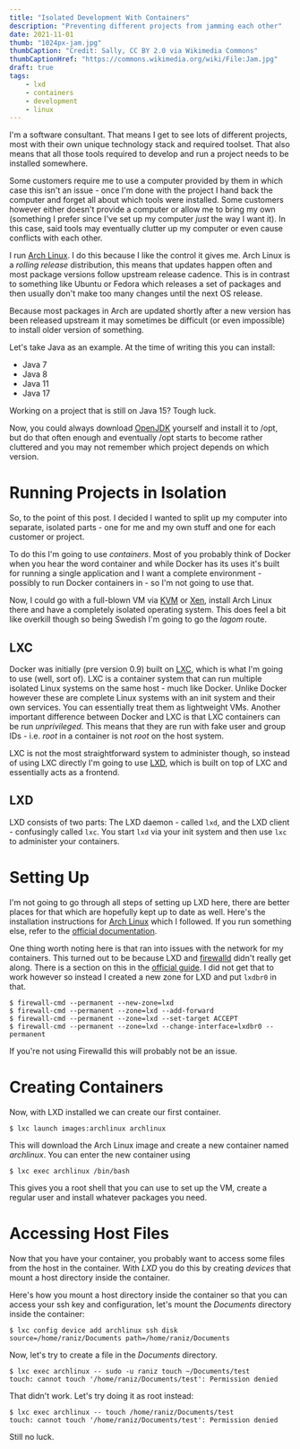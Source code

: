 ```yaml
---
title: "Isolated Development With Containers"
description: "Preventing different projects from jamming each other"
date: 2021-11-01
thumb: "1024px-jam.jpg"
thumbCaption: "Credit: Sally, CC BY 2.0 via Wikimedia Commons"
thumbCaptionHref: "https://commons.wikimedia.org/wiki/File:Jam.jpg"
draft: true
tags: 
    - lxd
    - containers
    - development
    - linux
---
```

I'm a software consultant. That means I get to see lots of different projects, most with their own unique technology
stack and required toolset. That also means that all those tools required to develop and run a project needs to be
installed somewhere.

Some customers require me to use a computer provided by them in which case this isn't an issue - once I'm done with the
project I hand back the computer and forget all about which tools were installed. Some customers however either doesn't
provide a computer or allow me to bring my own (something I prefer since I've set up my computer _just_ the way I want
it). In this case, said tools may eventually clutter up my computer or even cause conflicts with each other.

I run [Arch Linux](https://archlinux.org/). I do this because I like the control it gives me. Arch Linux is a _rolling
release_ distribution, this means that updates happen often and most package versions follow upstream release cadence.
This is in contrast to something like Ubuntu or Fedora which releases a set of packages and then usually don't make too
many changes until the next OS release.

Because most packages in Arch are updated shortly after a new version has been released upstream it may sometimes be
difficult (or even impossible) to install older version of something.

Let's take Java as an example. At the time of writing this you can install:

* Java 7
* Java 8
* Java 11
* Java 17

Working on a project that is still on Java 15? Tough luck.

Now, you could always download [OpenJDK](https://openjdk.java.net/) yourself and install it to /opt, but do that often
enough and eventually /opt starts to become rather cluttered and you may not remember which project depends on which
version.

# Running Projects in Isolation
So, to the point of this post. I decided I wanted to split up my computer into separate, isolated parts - one for me and
my own stuff and one for each customer or project.

To do this I'm going to use _containers_. Most of you probably think of Docker when you hear the word container and
while Docker has its uses it's built for running a single application and I want a complete environment - possibly to
run Docker containers in - so I'm not going to use that.

Now, I could go with a full-blown VM via [KVM](https://linux-kvm.org) or [Xen](https://xenproject.org), install Arch
Linux there and have a completely isolated operating system. This does feel a bit like overkill though so being Swedish
I'm going to go the _lagom_ route.

## LXC
Docker was initially (pre version 0.9) built on [LXC](http://linuxcontainers.org/), which is what I'm going to use
(well, sort of). LXC is a container system that can run multiple isolated Linux systems on the same host - much like
Docker. Unlike Docker however these are complete Linux systems with an init system and their own services. You can
essentially treat them as lightweight VMs. Another important difference between Docker and LXC is that LXC containers
can be run _unprivileged_. This means that they are run with fake user and group IDs - i.e. _root_ in a container is not
_root_ on the host system.

LXC is not the most straightforward system to administer though, so instead of using LXC directly I'm going to use
[LXD](https://linuxcontainers.org/lxd/introduction/), which is built on top of LXC and essentially acts as a frontend.

## LXD
LXD consists of two parts: The LXD daemon - called `lxd`, and the LXD client - confusingly called `lxc`. You start `lxd`
via your init system and then use `lxc` to administer your containers.

# Setting Up
I'm not going to go through all steps of setting up LXD here, there are better places for that which are hopefully kept
up to date as well. Here's the installation instructions for [Arch Linux](https://wiki.archlinux.org/title/LXD) which I
followed. If you run something else, refer to the [official documentation](
https://linuxcontainers.org/lxd/getting-started-cli/).

One thing worth noting here is that ran into issues with the network for my containers. This turned out to be because
LXD and [firewalld](https://linuxcontainers.org/lxd/getting-started-cli/) didn't really get along. There is a section on
this in the [official guide](https://linuxcontainers.org/lxd/docs/master/networks). I did not get that to work however 
so instead I created a new zone for LXD and put `lxdbr0` in that.

```shell
$ firewall-cmd --permanent --new-zone=lxd
$ firewall-cmd --permanent --zone=lxd --add-forward
$ firewall-cmd --permanent --zone=lxd --set-target ACCEPT
$ firewall-cmd --permanent --zone=lxd --change-interface=lxdbr0 --permanent
```

If you're not using Firewalld this will probably not be an issue.

# Creating Containers
Now, with LXD installed we can create our first container. 

```shell
$ lxc launch images:archlinux archlinux
```

This will download the Arch Linux image and create a new container named _archlinux_. You can enter the new container
using

```shell
$ lxc exec archlinux /bin/bash
```

This gives you a root shell that you can use to set up the VM, create a regular user and install whatever packages you
need.

# Accessing Host Files
Now that you have your container, you probably want to access some files from the host in the container. With _LXD_ you
do this by creating _devices_ that mount a host directory inside the container.

Here's how you mount a host directory inside the container so that you can access your ssh key and configuration, let's
mount the _Documents_ directory inside the container:
```shell
$ lxc config device add archlinux ssh disk source=/home/raniz/Documents path=/home/raniz/Documents
```

Now, let's try to create a file in the _Documents_ directory.
```shell
$ lxc exec archlinux -- sudo -u raniz touch ~/Documents/test
touch: cannot touch '/home/raniz/Documents/test': Permission denied
```

That didn't work. Let's try doing it as root instead:

```shell
$ lxc exec archlinux -- touch /home/raniz/Documents/test
touch: cannot touch '/home/raniz/Documents/test': Permission denied
```

Still no luck.

